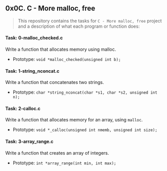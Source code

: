 ## 0x0C. C - More malloc, free

> This repository contains the tasks for `C - More malloc, free` project and a description of what each program or function does:

#### Task: 0-malloc_checked.c
Write a function that allocates memory using malloc.
* Prototype: `void *malloc_checked(unsigned int b);`

#### Task: 1-string_nconcat.c
Write a function that concatenates two strings.
* Prototype: `char *string_nconcat(char *s1, char *s2, unsigned int n);`

#### Task: 2-calloc.c
Write a function that allocates memory for an array, using `malloc`.
* Prototype: `void *_calloc(unsigned int nmemb, unsigned int size);`

#### Task: 3-array_range.c
Write a function that creates an array of integers.
* Prototype: `int *array_range(int min, int max);`


